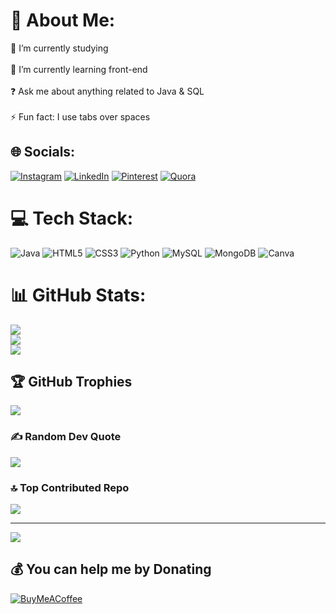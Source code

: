 # 💫 About Me:
🔭 I’m currently studying<br><br>🌱 I’m currently learning front-end<br><br>❓ Ask me about anything related to Java & SQL<br><br>⚡ Fun fact: I use tabs over spaces


## 🌐 Socials:
[![Instagram](https://img.shields.io/badge/Instagram-%23E4405F.svg?logo=Instagram&logoColor=white)](https://instagram.com/https://www.instagram.com/_ram_d_smart__) [![LinkedIn](https://img.shields.io/badge/LinkedIn-%230077B5.svg?logo=linkedin&logoColor=white)](https://linkedin.com/in/https://www.linkedin.com/in/gokul-ram-m-4b322317a/) [![Pinterest](https://img.shields.io/badge/Pinterest-%23E60023.svg?logo=Pinterest&logoColor=white)](https://pinterest.com/https://www.pinterest.ph/gokulram820/) [![Quora](https://img.shields.io/badge/Quora-%23B92B27.svg?logo=Quora&logoColor=white)](https://quora.com/profile/https://www.quora.com/profile/G%C3%B8k%C3%BCl-R%C3%A3m) 

# 💻 Tech Stack:
![Java](https://img.shields.io/badge/java-%23ED8B00.svg?style=flat&logo=java&logoColor=white) ![HTML5](https://img.shields.io/badge/html5-%23E34F26.svg?style=flat&logo=html5&logoColor=white) ![CSS3](https://img.shields.io/badge/css3-%231572B6.svg?style=flat&logo=css3&logoColor=white) ![Python](https://img.shields.io/badge/python-3670A0?style=flat&logo=python&logoColor=ffdd54) ![MySQL](https://img.shields.io/badge/mysql-%2300f.svg?style=flat&logo=mysql&logoColor=white) ![MongoDB](https://img.shields.io/badge/MongoDB-%234ea94b.svg?style=flat&logo=mongodb&logoColor=white) ![Canva](https://img.shields.io/badge/Canva-%2300C4CC.svg?style=flat&logo=Canva&logoColor=white)
# 📊 GitHub Stats:
![](https://github-readme-stats.vercel.app/api?username=GokulRamMani&theme=dark&hide_border=false&include_all_commits=false&count_private=false)<br/>
![](https://github-readme-streak-stats.herokuapp.com/?user=GokulRamMani&theme=dark&hide_border=false)<br/>
![](https://github-readme-stats.vercel.app/api/top-langs/?username=GokulRamMani&theme=dark&hide_border=false&include_all_commits=false&count_private=false&layout=compact)

## 🏆 GitHub Trophies
![](https://github-profile-trophy.vercel.app/?username=GokulRamMani&theme=dracula&no-frame=false&no-bg=false&margin-w=4)

### ✍️ Random Dev Quote
![](https://quotes-github-readme.vercel.app/api?type=horizontal&theme=dark)

### 🔝 Top Contributed Repo
![](https://github-contributor-stats.vercel.app/api?username=GokulRamMani&limit=5&theme=dark&combine_all_yearly_contributions=true)

---
[![](https://visitcount.itsvg.in/api?id=GokulRamMani&icon=1&color=1)](https://visitcount.itsvg.in)

  ## 💰 You can help me by Donating
  [![BuyMeACoffee](https://img.shields.io/badge/Buy%20Me%20a%20Coffee-ffdd00?style=for-the-badge&logo=buy-me-a-coffee&logoColor=black)](https://buymeacoffee.com/https://www.buymeacoffee.com/gokulram829) 

